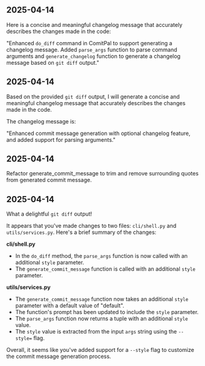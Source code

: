 ## 2025-04-14
Here is a concise and meaningful changelog message that accurately describes the changes made in the code:

"Enhanced `do_diff` command in ComitPal to support generating a changelog message. Added `parse_args` function to parse command arguments and `generate_changelog` function to generate a changelog message based on `git diff` output."

## 2025-04-14
Based on the provided `git diff` output, I will generate a concise and meaningful changelog message that accurately describes the changes made in the code.

The changelog message is:

"Enhanced commit message generation with optional changelog feature, and added support for parsing arguments."

## 2025-04-14
Refactor generate_commit_message to trim and remove surrounding quotes from generated commit message.

## 2025-04-14
What a delightful `git diff` output!

It appears that you've made changes to two files: `cli/shell.py` and `utils/services.py`. Here's a brief summary of the changes:

**cli/shell.py**

* In the `do_diff` method, the `parse_args` function is now called with an additional `style` parameter.
* The `generate_commit_message` function is called with an additional `style` parameter.

**utils/services.py**

* The `generate_commit_message` function now takes an additional `style` parameter with a default value of "default".
* The function's prompt has been updated to include the `style` parameter.
* The `parse_args` function now returns a tuple with an additional `style` value.
* The `style` value is extracted from the input `args` string using the `--style=` flag.

Overall, it seems like you've added support for a `--style` flag to customize the commit message generation process.


